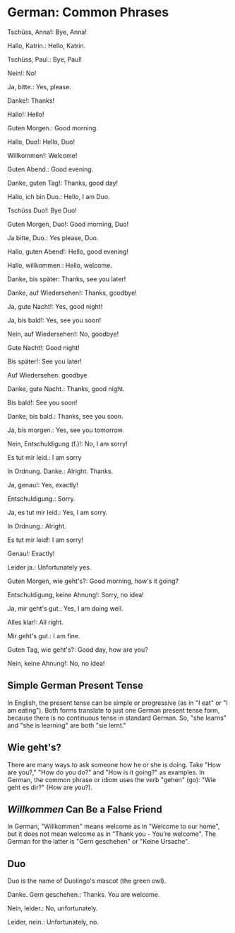 # German: Common Phrases

Tschüss, Anna!: Bye, Anna!

Hallo, Katrin.: Hello, Katrin.

Tschüss, Paul.: Bye, Paul!

Nein!: No!

Ja, bitte.: Yes, please.

Danke!: Thanks!

Hallo!: Hello!

Guten Morgen.: Good morning.

Hallo, Duo!: Hello, Duo!

Willkommen!: Welcome!

Guten Abend.: Good evening.

Danke, guten Tag!: Thanks, good day!

Hallo, ich bin Duo.: Hello, I am Duo.

Tschüss Duo!: Bye Duo!

Guten Morgen, Duo!: Good morning, Duo!

Ja bitte, Duo.: Yes please, Duo.

Hallo, guten Abend!: Hello, good evening!

Hallo, willkommen.: Hello, welcome.

Danke, bis später: Thanks, see you later!

Danke, auf Wiedersehen!: Thanks, goodbye!

Ja, gute Nacht!: Yes, good night!

Ja, bis bald!: Yes, see you soon!

Nein, auf Wiedersehen!: No, goodbye!

Gute Nacht!: Good night!

Bis später!: See you later!

Auf Wiedersehen: goodbye

Danke, gute Nacht.: Thanks, good night.

Bis bald!: See you soon!

Danke, bis bald.: Thanks, see you soon.

Ja, bis morgen.: Yes, see you tomorrow.

Nein, Entschuldigung (f.)!: No, I am sorry!

Es tut mir leid.: I am sorry

In Ordnung. Danke.: Alright. Thanks.

Ja, genau!: Yes, exactly!

Entschuldigung.: Sorry.

Ja, es tut mir leid.: Yes, I am sorry.

In Ordnung.: Alright.

Es tut mir leid!: I am sorry!

Genau!: Exactly!

Leider ja.: Unfortunately yes.

Guten Morgen, wie geht's?: Good morning, how's it going?

Entschuldigung, keine Ahnung!: Sorry, no idea!

Ja, mir geht's gut.: Yes, I am doing well.

Alles klar!: All right.

Mir geht's gut.: I am fine.

Guten Tag, wie geht's?: Good day, how are you?

Nein, keine Ahnung!: No, no idea!

## Simple German Present Tense
In English, the present tense can be simple or progressive (as in "I
eat" or "I am eating"). Both forms translate to just one German
present tense form, because there is no continuous tense in standard
German. So, "she learns" and "she is learning" are both "sie lernt."

## Wie geht's?
There are many ways to ask someone how he or she is doing. Take "How
are you?," "How do you do?" and "How is it going?" as examples. In
German, the common phrase or idiom uses the verb "gehen" (go): "Wie
geht es dir?" (How are you?).

## *Willkommen* Can Be a False Friend
In German, "Willkommen" means welcome as in "Welcome to our home", but
it does not mean welcome as in "Thank you - You're welcome". The
German for the latter is "Gern geschehen" or "Keine Ursache".

## Duo
Duo is the name of Duolingo's mascot (the green owl).

Danke. Gern geschehen.: Thanks. You are welcome.

Nein, leider.: No, unfortunately.

Leider, nein.: Unfortunately, no.

